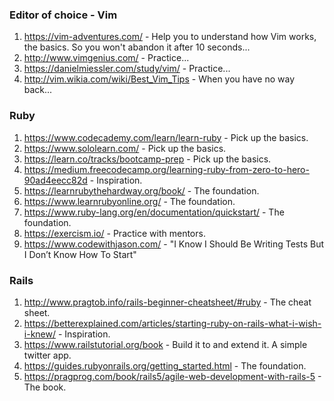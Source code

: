 ### Editor of choice - Vim
1. https://vim-adventures.com/ - Help you to understand how Vim works, the
   basics. So you won't abandon it after 10 seconds...
2. http://www.vimgenius.com/ - Practice...
3. https://danielmiessler.com/study/vim/ - Practice...
4. http://vim.wikia.com/wiki/Best_Vim_Tips - When you have no way back...

### Ruby
1. https://www.codecademy.com/learn/learn-ruby - Pick up the basics.
2. https://www.sololearn.com/ - Pick up the basics.
3. https://learn.co/tracks/bootcamp-prep - Pick up the basics.
4. https://medium.freecodecamp.org/learning-ruby-from-zero-to-hero-90ad4eecc82d - Inspiration.
5. https://learnrubythehardway.org/book/ - The foundation.
6. https://www.learnrubyonline.org/ - The foundation.
7. https://www.ruby-lang.org/en/documentation/quickstart/ - The foundation.
8. https://exercism.io/ - Practice with mentors.
9. https://www.codewithjason.com/ - "I Know I Should Be Writing Tests But I Don’t Know How To Start"

### Rails
1. http://www.pragtob.info/rails-beginner-cheatsheet/#ruby - The cheat sheet.
2. https://betterexplained.com/articles/starting-ruby-on-rails-what-i-wish-i-knew/ - Inspiration.
3. https://www.railstutorial.org/book - Build it to and extend it. A simple
   twitter app.
4. https://guides.rubyonrails.org/getting_started.html - The foundation.
5. https://pragprog.com/book/rails5/agile-web-development-with-rails-5 - The book.
